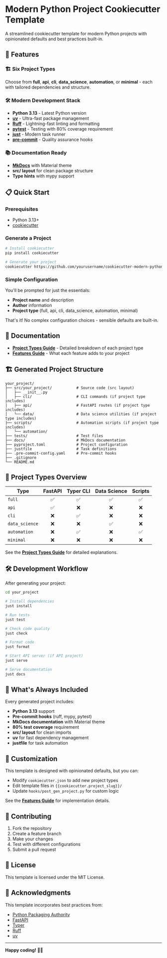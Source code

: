 # Modern Python Project Cookiecutter Template

A streamlined cookiecutter template for modern Python projects with opinionated defaults and best practices built-in.

## 🚀 Features

### 🏗️ Six Project Types
Choose from **full**, **api**, **cli**, **data_science**, **automation**, or **minimal** - each with tailored dependencies and structure.

### 🛠️ Modern Development Stack
- **Python 3.13** - Latest Python version
- **[uv](https://docs.astral.sh/uv/)** - Ultra-fast package management
- **[Ruff](https://docs.astral.sh/ruff/)** - Lightning-fast linting and formatting  
- **[pytest](https://pytest.org/)** - Testing with 80% coverage requirement
- **[just](https://github.com/casey/just)** - Modern task runner
- **[pre-commit](https://pre-commit.com/)** - Quality assurance hooks

### 📚 Documentation Ready
- **[MkDocs](https://www.mkdocs.org/)** with Material theme
- **src/ layout** for clean package structure
- **Type hints** with mypy support


## 📋 Quick Start

### Prerequisites
- Python 3.13+
- [cookiecutter](https://cookiecutter.readthedocs.io/)

### Generate a Project
```bash
# Install cookiecutter
pip install cookiecutter

# Generate your project
cookiecutter https://github.com/yourusername/cookiecutter-modern-python-projects
```

### Simple Configuration
You'll be prompted for just the essentials:
- **Project name** and description  
- **Author** information
- **Project type** (full, api, cli, data_science, automation, minimal)

That's it! No complex configuration choices - sensible defaults are built-in.

## 📖 Documentation

- **[Project Types Guide](docs/project_types.md)** - Detailed breakdown of each project type
- **[Features Guide](docs/features.md)** - What each feature adds to your project

## 🏗️ Generated Project Structure

```
your_project/
├── src/your_project/           # Source code (src layout)
│   ├── __init__.py
│   ├── cli/                    # CLI commands (if project type includes)
│   ├── api/                    # FastAPI routes (if project type includes)  
│   └── data/                   # Data science utilities (if project type includes)
├── scripts/                    # Automation scripts (if project type includes)
│   └── automation/
├── tests/                      # Test files
├── docs/                       # MkDocs documentation
├── pyproject.toml              # Project configuration
├── justfile                    # Task definitions
├── .pre-commit-config.yaml     # Pre-commit hooks
├── .gitignore
└── README.md
```

## 🎯 Project Types Overview

| Type | FastAPI | Typer CLI | Data Science | Scripts |
|------|:-------:|:---------:|:------------:|:-------:|
| `full` | ✅ | ✅ | ✅ | ✅ |
| `api` | ✅ | ❌ | ❌ | ❌ |
| `cli` | ❌ | ✅ | ❌ | ❌ |
| `data_science` | ❌ | ❌ | ✅ | ❌ |
| `automation` | ❌ | ✅ | ❌ | ✅ |
| `minimal` | ❌ | ❌ | ❌ | ❌ |

See the **[Project Types Guide](docs/project_types.md)** for detailed explanations.

## 🛠️ Development Workflow

After generating your project:

```bash
cd your_project

# Install dependencies
just install

# Run tests
just test

# Check code quality  
just check

# Format code
just format

# Start API server (if API project)
just serve

# Serve documentation
just docs
```

## 🔧 What's Always Included

Every generated project includes:
- **Python 3.13** support
- **Pre-commit hooks** (ruff, mypy, pytest)
- **MkDocs documentation** with Material theme
- **80% test coverage** requirement
- **src/ layout** for clean imports
- **uv** for fast dependency management
- **justfile** for task automation

## 🎨 Customization

This template is designed with opinionated defaults, but you can:
- Modify `cookiecutter.json` to add new project types
- Edit template files in `{{cookiecutter.project_slug}}/`
- Update `hooks/post_gen_project.py` for custom logic

See the **[Features Guide](docs/features.md)** for implementation details.

## 🤝 Contributing

1. Fork the repository
2. Create a feature branch
3. Make your changes
4. Test with different configurations
5. Submit a pull request

## 📄 License

This template is licensed under the MIT License.

## 🙏 Acknowledgments

This template incorporates best practices from:

- [Python Packaging Authority](https://packaging.python.org/)
- [FastAPI](https://fastapi.tiangolo.com/)
- [Typer](https://typer.tiangolo.com/)
- [Ruff](https://docs.astral.sh/ruff/)
- [uv](https://docs.astral.sh/uv/)

---

**Happy coding!** 🐍✨
